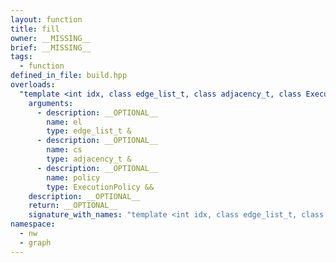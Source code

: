 ```yaml
---
layout: function
title: fill
owner: __MISSING__
brief: __MISSING__
tags:
  - function
defined_in_file: build.hpp
overloads:
  "template <int idx, class edge_list_t, class adjacency_t, class ExecutionPolicy>\nauto fill(edge_list_t &, adjacency_t &, ExecutionPolicy &&)":
    arguments:
      - description: __OPTIONAL__
        name: el
        type: edge_list_t &
      - description: __OPTIONAL__
        name: cs
        type: adjacency_t &
      - description: __OPTIONAL__
        name: policy
        type: ExecutionPolicy &&
    description: __OPTIONAL__
    return: __OPTIONAL__
    signature_with_names: "template <int idx, class edge_list_t, class adjacency_t, class ExecutionPolicy>\nauto fill(edge_list_t & el, adjacency_t & cs, ExecutionPolicy && policy)"
namespace:
  - nw
  - graph
---
```

